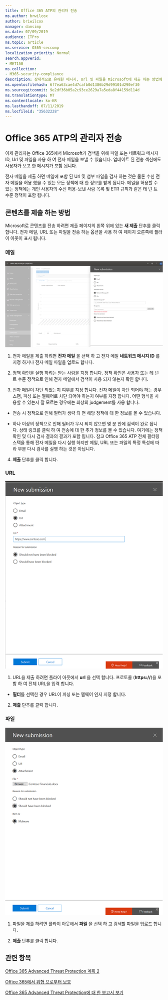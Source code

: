 ```yaml
---
title: Office 365 ATP의 관리자 전송
ms.author: brwilcox
author: briwilcox
manager: dansimp
ms.date: 07/09/2019
audience: ITPro
ms.topic: article
ms.service: O365-seccomp
localization_priority: Normal
search.appverid:
- MET150
ms.collection:
- M365-security-compliance
description: 잠재적으로 유해한 메시지, Url 및 파일을 Microsoft에 제출 하는 방법에 대해 알아봅니다.
ms.openlocfilehash: 6f7ea63cae4d7cafb0d1386b29d99101d290ef30
ms.sourcegitcommit: 9e2df36b05a2c93ce2629a7a5eda8f44159d114d
ms.translationtype: MT
ms.contentlocale: ko-KR
ms.lasthandoff: 07/11/2019
ms.locfileid: "35632228"
---
```

# <a name="admin-submissions-in-office-365-atp"></a>Office 365 ATP의 관리자 전송

이제 관리자는 Office 365에서 Microsoft가 검색을 위해 파일 또는 네트워크 메시지 ID, Url 및 파일을 사용 하 여 전자 메일을 보낼 수 있습니다. 업데이트 된 전송 섹션에도 사용자가 보고 한 메시지가 포함 됩니다. 

전자 메일을 제출 하면 메일에 포함 된 Url 및 첨부 파일을 검사 하는 것은 물론 수신 전자 메일을 허용 했을 수 있는 모든 정책에 대 한 정보를 받게 됩니다. 메일을 허용할 수 있는 정책에는 개인 사용자의 수신 허용-보낸 사람 목록 및 ETR 규칙과 같은 테 넌 트 수준 정책이 포함 됩니다. 


## <a name="how-to-submit-content"></a>콘텐츠를 제출 하는 방법

Microsoft로 콘텐츠를 전송 하려면 제출 페이지의 왼쪽 위에 있는 **새 제출** 단추를 클릭 합니다. 전자 메일, URL 또는 파일을 전송 하는 옵션을 사용 하 여 페이지 오른쪽에 플라이 아웃이 표시 됩니다. 

### <a name="email"></a>메일
![전자 메일 전송 예](media/submission-flyout-email.PNG)
1. 전자 메일을 제출 하려면 **전자 메일** 을 선택 하 고 전자 메일 **네트워크 메시지 ID** 를 지정 하거나 전자 메일 파일을 업로드 합니다. 

2. 정책 확인을 실행 하려는 받는 사람을 지정 합니다. 정책 확인은 사용자 또는 테 넌 트 수준 정책으로 인해 전자 메일에서 검색이 사용 되지 않는지 확인 합니다. 

3. 전자 메일이 차단 되었는지 여부를 지정 합니다. 전자 메일이 차단 되어야 하는 경우 스팸, 피싱 또는 맬웨어로 차단 되어야 하는지 여부를 지정 합니다. 어떤 형식을 사용할 수 있는지 잘 모르는 경우에는 최상의 judgement를 사용 합니다.  

* 전송 시 정책으로 인해 필터가 생략 되 면 해당 정책에 대 한 정보를 볼 수 있습니다.

* 하나 이상의 정책으로 인해 필터가 무시 되지 않으면 몇 분 안에 검색이 완료 됩니다. 상태 링크를 클릭 하 여 전송에 대 한 추가 정보를 볼 수 있습니다. 여기에는 정책 확인 및 다시 검사 결과의 결과가 포함 됩니다. 참고 Office 365 ATP 전체 필터링 스택을 통해 전자 메일을 다시 실행 하지만 메일, URL 또는 파일의 특정 특성에 따라 부분 다시 검사를 실행 하는 것은 아닙니다. 

4. **제출** 단추를 클릭 합니다.

### <a name="url"></a>URL
![전자 메일 전송 예](media/submission-url-flyout.png)
1. URL을 제출 하려면 플라이 아웃에서 **url** 을 선택 합니다. 프로토콜 (**https://**)을 포함 하 여 전체 URL을 입력 합니다. 

* **필터**를 선택한 경우 URL이 피싱 또는 맬웨어 인지 지정 합니다.

2. **제출** 단추를 클릭 합니다. 


### <a name="file"></a>파일
![전자 메일 전송 예](media/submission-file-flyout.PNG)
1. 파일을 제출 하려면 플라이 아웃에서 **파일** 을 선택 하 고 검색할 파일을 업로드 합니다. 

2. **제출** 단추를 클릭 합니다.


## <a name="related-topics"></a>관련 항목

[Office 365 Advanced Threat Protection 계획 2](office-365-ti.md)
  
[Office 365에서 위협 으로부터 보호](protect-against-threats.md)
  
[Office 365 Advanced Threat Protection에 대 한 보고서 보기](view-reports-for-atp.md)
  

